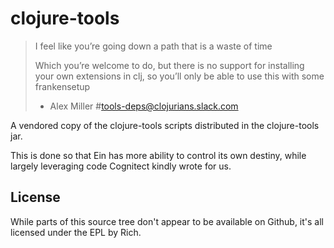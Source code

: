 # clojure-tools

> I feel like you’re going down a path that is a waste of time
>
> Which you’re welcome to do, but there is no support for installing your own extensions in clj, so you’ll only be able to use this with some frankensetup
>
> - Alex Miller #tools-deps@clojurians.slack.com

A vendored copy of the clojure-tools scripts distributed in the clojure-tools jar.

This is done so that Ein has more ability to control its own destiny, while largely leveraging code Cognitect kindly wrote for us.

## License

While parts of this source tree don't appear to be available on Github, it's all licensed under the EPL by Rich.
